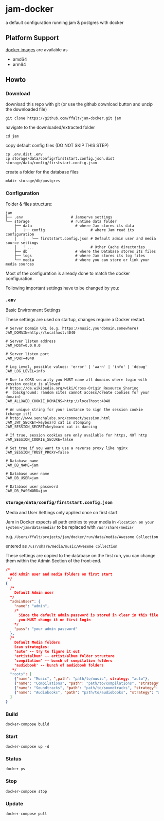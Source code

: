 # jam-docker
a default configuration running jam & postgres with docker

## Platform Support

[docker images](https://hub.docker.com/r/ffalt/jam/tags) are available as

* amd64
* arm64

## Howto

### Download

download this repo with git (or use the github download button and unzip the downloaded file)

`git clone https://github.com/ffalt/jam-docker.git jam`

navigate to the downloaded/extracted folder

`cd jam`

copy default config files (DO NOT SKIP THIS STEP)

```
cp .env.dist .env
cp storage/data/config/firststart.config.json.dist storage/data/config/firststart.config.json
```

create a folder for the database files

```
mkdir storage/db/postgres
```

### Configuration

Folder & files structure:
```
jam
├── .env                      # Jamserve settings
└── storage                   # runtime data folder
    ├── data                    # where Jam stores its data
    │   ├── config                     # where Jam read its configuration
    │   │   └── firststart.config.json # Default admin user and media source settings
    │   └ ...                          # Other Cache directories 
    ├── db                      # where the Database stores its files
    ├── logs                    # where Jam stores its log files
    └── media                   # where you can store or link your media sources
```

Most of the configuration is already done to match the docker configuration. 

Following important settings have to be changed by you:

### `.env`

Basic Environment Settings

These settings are used on startup, changes require a Docker restart.

```
# Server Domain URL (e.g. https://music.yourdomain.somewhere)
JAM_DOMAIN=http://localhost:4040

# Server listen address
JAM_HOST=0.0.0.0

# Server listen port
JAM_PORT=4040

# Log Level, possible values: 'error' | 'warn' | 'info' | 'debug'
JAM_LOG_LEVEL=info

# Due to CORS security you MUST name all domains where login with session cookie is allowed
# https://de.wikipedia.org/wiki/Cross-Origin_Resource_Sharing
#  (background: random sites cannot access/create cookies for your domain)
JAM_ALLOWED_COOKIE_DOMAINS=http://localhost:4040

# An unique string for your instance to sign the session cookie (change it!)
# http://www.senchalabs.org/connect/session.html
JAM_JWT_SECRET=keyboard cat is stomping
JAM_SESSION_SECRET=keyboard cat is dancing

# If true, session cookies are only available for https, NOT http
JAM_SESSION_COOKIE_SECURE=false

# Set true if you want to use a reverse proxy like nginx
JAM_SESSION_TRUST_PROXY=false

# Database name
JAM_DB_NAME=jam

# Database user name
JAM_DB_USER=jam

# Database user password
JAM_DB_PASSWORD=jam

```


### `storage/data/config/firststart.config.json`

Media and User Settings only applied once on first start

Jam in Docker expects all path entries to your media in `<location on your system>/jam/data/media/` to be replaced with `/usr/share/media/`

e.g. `/Users/ffalt/projects/jam/docker/run/data/media/Awesome Collection`

entered as `/usr/share/media/music/Awesome Collection`

These settings are copied to the database on the first run, you can change them within the Admin Section of the front-end.

```json lines
/*
  Add Admin user and media folders on first start
 */
{
  /*
    Default Admin user
  */
  "adminUser": {
    "name": "admin",
    /*
      Since the default admin password is stored in clear in this file,
      you MUST change it on first login
    */
    "pass": "your admin password"
  },
  /*
    Default Media folders
    Scan strategies:
    'auto' -- try to figure it out
    'artistalbum' -- artist/album folder structure
    'compilation' -- bunch of compilation folders
    'audiobook' -- bunch of audiobook folders
   */
  "roots": [
    {"name": "Music", ",path": "path/to/music", strategy: "auto"},
    {"name": "Compilations", "path": "path/to/compilations", "strategy": "compilation"},
    {"name": "Soundtracks", "path": "path/to/soundtracks", "strategy": "compilation"},
    {"name": "Audiobooks", "path": "path/to/audiobooks", "strategy": "audiobook"}
  ]
}
```

### Build
`docker-compose build`

### Start
`docker-compose up -d`

### Status
`docker ps`

### Stop
`docker-compose stop`

### Update
`docker-compose pull`
